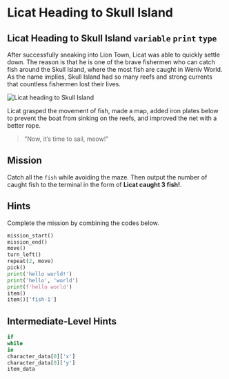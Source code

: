 # Licat Heading to Skull Island

## Licat Heading to Skull Island `variable` `print` `type`

After successfully sneaking into Lion Town, Licat was able to quickly settle down. The reason is that he is one of the brave fishermen who can catch fish around the Skull Island, where the most fish are caught in Weniv World. As the name implies, Skull Island had so many reefs and strong currents that countless fishermen lost their lives.

![Licat heading to Skull Island](./story3-1.png)

Licat grasped the movement of fish, made a map, added iron plates below to prevent the boat from sinking on the reefs, and improved the net with a better rope.

> "Now, it’s time to sail, meow!"


## Mission

Catch all the `fish` while avoiding the maze. Then output the number of caught fish to the terminal in the form of **Licat caught 3 fish!**.


## Hints
Complete the mission by combining the codes below.
```python
mission_start()
mission_end()
move()
turn_left()
repeat(2, move)
pick()
print('hello world!')
print('hello', 'world')
print(f'hello world')
item()
item()['fish-1']
```


## Intermediate-Level Hints

```python
if
while
in
character_data[0]['x']
character_data[0]['y']
item_data
```
